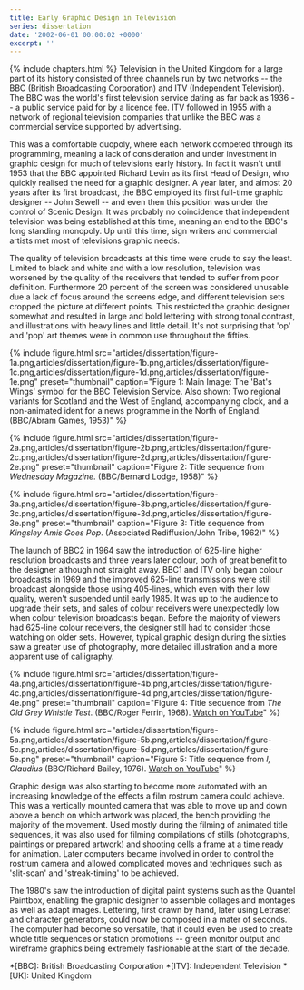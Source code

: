 ```yaml
---
title: Early Graphic Design in Television
series: dissertation
date: '2002-06-01 00:00:02 +0000'
excerpt: ''
---
```

{% include chapters.html %} Television in the United Kingdom for a large part of its history consisted of three channels run by two networks -- the BBC (British Broadcasting Corporation) and ITV (Independent Television). The BBC was the world's first television service dating as far back as 1936 -- a public service paid for by a licence fee. ITV followed in 1955 with a network of regional television companies that unlike the BBC was a commercial service supported by advertising.

This was a comfortable duopoly, where each network competed through its programming, meaning a lack of consideration and under investment in graphic design for much of televisions early history. In fact it wasn't until 1953 that the BBC appointed Richard Levin as its first Head of Design, who quickly realised the need for a graphic designer. A year later, and almost 20 years after its first broadcast, the BBC employed its first full-time graphic designer -- John Sewell -- and even then this position was under the control of Scenic Design. It was probably no coincidence that independent television was being established at this time, meaning an end to the BBC's long standing monopoly. Up until this time, sign writers and commercial artists met most of televisions graphic needs.

The quality of television broadcasts at this time were crude to say the least. Limited to black and white and with a low resolution, television was worsened by the quality of the receivers that tended to suffer from poor definition. Furthermore 20 percent of the screen was considered unusable due a lack of focus around the screens edge, and different television sets cropped the picture at different points. This restricted the graphic designer somewhat and resulted in large and bold lettering with strong tonal contrast, and illustrations with heavy lines and little detail. It's not surprising that 'op' and 'pop' art themes were in common use throughout the fifties.

{% include figure.html
  src="articles/dissertation/figure-1a.png,articles/dissertation/figure-1b.png,articles/dissertation/figure-1c.png,articles/dissertation/figure-1d.png,articles/dissertation/figure-1e.png"
  preset="thumbnail"
  caption="Figure 1: Main Image: The 'Bat's Wings' symbol for the BBC Television Service. Also shown: Two regional variants for Scotland and the West of England, accompanying clock, and a non-animated ident for a news programme in the North of England. (BBC/Abram Games, 1953)"
%}

{% include figure.html
  src="articles/dissertation/figure-2a.png,articles/dissertation/figure-2b.png,articles/dissertation/figure-2c.png,articles/dissertation/figure-2d.png,articles/dissertation/figure-2e.png"
  preset="thumbnail"
  caption="Figure 2: Title sequence from <cite>Wednesday Magazine</cite>. (BBC/Bernard Lodge, 1958)"
%}

{% include figure.html
  src="articles/dissertation/figure-3a.png,articles/dissertation/figure-3b.png,articles/dissertation/figure-3c.png,articles/dissertation/figure-3d.png,articles/dissertation/figure-3e.png"
  preset="thumbnail"
  caption="Figure 3: Title sequence from <cite>Kingsley Amis Goes Pop</cite>. (Associated Rediffusion/John Tribe, 1962)"
%}

The launch of BBC2 in 1964 saw the introduction of 625-line higher resolution broadcasts and three years later colour, both of great benefit to the designer although not straight away. BBC1 and ITV only began colour broadcasts in 1969 and the improved 625-line transmissions were still broadcast alongside those using 405-lines, which even with their low quality, weren't suspended until early 1985. It was up to the audience to upgrade their sets, and sales of colour receivers were unexpectedly low when colour television broadcasts began. Before the majority of viewers had 625-line colour receivers, the designer still had to consider those watching on older sets. However, typical graphic design during the sixties saw a greater use of photography, more detailed illustration and a more apparent use of calligraphy.

{% include figure.html
  src="articles/dissertation/figure-4a.png,articles/dissertation/figure-4b.png,articles/dissertation/figure-4c.png,articles/dissertation/figure-4d.png,articles/dissertation/figure-4e.png"
  preset="thumbnail"
  caption="Figure 4: Title sequence from <cite>The Old Grey Whistle Test</cite>. (BBC/Roger Ferrin, 1968). [Watch on YouTube](https://www.youtube.com/watch?v=KNNAfzKwRn4)"
%}

{% include figure.html
  src="articles/dissertation/figure-5a.png,articles/dissertation/figure-5b.png,articles/dissertation/figure-5c.png,articles/dissertation/figure-5d.png,articles/dissertation/figure-5e.png"
  preset="thumbnail"
  caption="Figure 5: Title sequence from <cite>I, Claudius</cite> (BBC/Richard Bailey, 1976). [Watch on YouTube](https://www.youtube.com/watch?v=pKwaCTfa1EE)"
%}

Graphic design was also starting to become more automated with an increasing knowledge of the effects a film rostrum camera could achieve. This was a vertically mounted camera that was able to move up and down above a bench on which artwork was placed, the bench providing the majority of the movement. Used mostly during the filming of animated title sequences, it was also used for filming compilations of stills (photographs, paintings or prepared artwork) and shooting cells a frame at a time ready for animation. Later computers became involved in order to control the rostrum camera and allowed complicated moves and techniques such as 'slit-scan' and 'streak-timing' to be achieved.

The 1980's saw the introduction of digital paint systems such as the Quantel Paintbox, enabling the graphic designer to assemble collages and montages as well as adapt images. Lettering, first drawn by hand, later using Letraset and character generators, could now be composed in a mater of seconds. The computer had become so versatile, that it could even be used to create whole title sequences or station promotions -- green monitor output and wireframe graphics being extremely fashionable at the start of the decade.

*[BBC]: British Broadcasting Corporation
*[ITV]: Independent Television
*[UK]: United Kingdom
